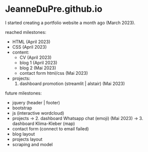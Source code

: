 # JeanneDuPre.github.io


I started creating a portfolio website a month ago (March 2023).

reached milestones:
  - HTML (April 2023)
  - CSS (April 2023)
  - content: 
    - CV (April 2023)
    - blog 1 (April 2023)
    - blog 2 (Mai 2023)
    - contact form html/css (Mai 2023)
  - projects: 
    1. dashboard promotion (streamlit | alstair) (Mai 2023)
 
future milestones:
  - jquery (header | footer)
  - bootstrap
  - js (interactive wordcloud)
  - projects -> 2. dashboard Whatsapp chat (emoji) (Mai 2023)
             -> 3. dashboard Klima-Kleber (map)
  - contact form (connect to email failed)
  - blog layout
  - projects layout
  - scraping and model
